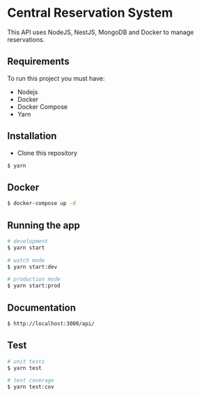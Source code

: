 # Central Reservation System

This API uses NodeJS, NestJS, MongoDB and Docker to manage reservations.

## Requirements

To run this project you must have:

- Nodejs
- Docker
- Docker Compose
- Yarn
## Installation

- Clone this repository
```bash
$ yarn
```
## Docker

```bash
$ docker-compose up -d
```
## Running the app

```bash
# development
$ yarn start

# watch mode
$ yarn start:dev

# production mode
$ yarn start:prod
```

## Documentation

```bash
$ http://localhost:3000/api/
```

## Test

```bash
# unit tests
$ yarn test

# test coverage
$ yarn test:cov
```


